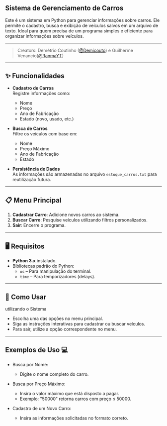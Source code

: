 ## Sistema de Gerenciamento de Carros  

Este é um sistema em Python para gerenciar informações sobre carros. Ele permite o cadastro, busca e exibição de veículos salvos em um arquivo de texto. Ideal para quem precisa de um programa simples e eficiente para organizar informações sobre veículos.

---
> Creators: Demétrio Coutinho ([@Demicouto](https://github.com/Demicouto)) e Guilherme Venancio([@RanmaYT](https://github.com/RanmaYT))
---

## ✨ Funcionalidades  

- **Cadastro de Carros**  
  Registre informações como:  
  - Nome  
  - Preço  
  - Ano de Fabricação  
  - Estado (novo, usado, etc.)  

- **Busca de Carros**  
  Filtre os veículos com base em:  
  - Nome  
  - Preço Máximo  
  - Ano de Fabricação  
  - Estado  

- **Persistência de Dados**  
  As informações são armazenadas no arquivo `estoque_carros.txt` para reutilização futura.

---

## 📋 Menu Principal  

1. **Cadastrar Carro**: Adicione novos carros ao sistema.  
2. **Buscar Carro**: Pesquise veículos utilizando filtros personalizados.  
3. **Sair**: Encerre o programa.  

---

## 🖥️ Requisitos  

- **Python 3.x** instalado.  
- Bibliotecas padrão do Python:  
  - `os` – Para manipulação do terminal.  
  - `time` – Para temporizadores (delays).   

---

## 🚀 Como Usar  
utilizando o Sistema
- Escolha uma das opções no menu principal.
- Siga as instruções interativas para cadastrar ou buscar veículos.
- Para sair, utilize a opção correspondente no menu.

---

## Exemplos de Uso 💻

- Busca por Nome:
  - Digite o nome completo do carro.

- Busca por Preço Máximo:
  - Insira o valor máximo que está disposto a pagar.
  - Exemplo: "50000" retorna carros com preço ≤ 50000.
- Cadastro de um Novo Carro:
  - Insira as informações solicitadas no formato correto.
